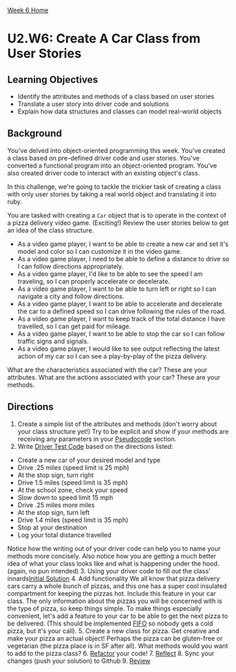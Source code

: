 [Week 6 Home](../)

# U2.W6: Create A Car Class from User Stories

## Learning Objectives
- Identify the attributes and methods of a class based on user stories
- Translate a user story into driver code and solutions
- Explain how data structures and classes can model real-world objects


## Background
You've delved into object-oriented programming this week. You've created a class based on pre-defined driver code and user stories. You've converted a functional program into an object-oriented program. You've also created driver code to interact with an existing object's class.

In this challenge, we're going to tackle the trickier task of creating a class with only user stories by taking a real world object and translating it into ruby.

You are tasked with creating a `Car` object that is to operate in the context of a pizza delivery video game. (Exciting!) Review the user stories below to get an idea of the class structure.

- As a video game player, I want to be able to create a new car and set it's model and color so I can customize it in the video game.
- As a video game player, I need to be able to define a distance to drive so I can follow directions appropriately.
- As a video game player, I'd like to be able to see the speed I am traveling, so I can properly accelerate or decelerate.
- As a video game player, I want to be able to turn left or right so I can navigate a city and follow directions.
- As a video game player, I want to be able to accelerate and decelerate the car to a defined speed so I can drive following the rules of the road. 
- As a video game player, I want to keep track of the total distance I have travelled, so I can get paid for mileage.
- As a video game player, I want to be able to stop the car so I can follow traffic signs and signals.
- As a video game player, I would like to see output reflecting the latest action of my car so I can see a play-by-play of the pizza delivery.

What are the characteristics associated with the car?  These are your attributes.  What are the actions associated with your car?  These are your methods. 

## Directions

1. Create a simple list of the attributes and methods (don't worry about your class structure yet!)  Try to be explicit and show if your methods are receiving any parameters in your [Pseudocode](../references/pseudocode.md) section. 
2. Write [Driver Test Code](../references/driver_code.md) based on the directions listed: 
- Create a new car of your desired model and type  
- Drive .25 miles (speed limit is 25 mph)  
- At the stop sign, turn right  
- Drive 1.5 miles (speed limit is 35 mph)  
- At the school zone, check your speed   
- Slow down to speed limit 15 mph  
- Drive .25 miles more miles  
- At the stop sign, turn left    
- Drive 1.4 miles (speed limit is 35 mph)  
- Stop at your destination  
- Log your total distance travelled  

Notice how the writing out of your driver code can help you to name your methods more concisely.  Also notice how you are getting a much better idea of what your class looks like and what is happening under the hood. (again, no pun intended) 
3. Using your driver code to fill out the class' innards[Initial Solution](../references/initial_solution.md)
4. Add functionality We all know that pizza delivery cars carry a whole bunch of pizzas, and this one has a super cool insulated compartment for keeping the pizzas hot. Include this feature in your car class. The only information about the pizzas you will be concerned with is the type of pizza, so keep things simple. To make things especially convenient, let's add a feature to your car to be able to get the next pizza to be delivered.  (This should be implemented [FIFO](http://en.wikipedia.org/wiki/FIFO) so nobody gets a cold pizza, but it's your call).
5. Create a new class for pizza. Get creative and make your pizza an actual object!  Perhaps the pizza can be gluten-free or vegetarian (the pizza place is in SF after all).  What methods would you want to add to the pizza class?
6. [Refactor](../references/refactoring.md) your code!
7. [Reflect](../references/reflection_guidelines.md)
8. Sync your changes (push your solution) to Github
9. [Review](../references/review.md)